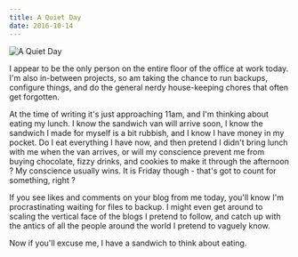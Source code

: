 ```yaml
---
title: A Quiet Day
date: 2016-10-14
---
```


![A Quiet Day](https://source.unsplash.com/7QCBakMyDCE/1600x900)

I appear to be the only person on the entire floor of the office at work today. I'm also in-between projects, so am taking the chance to run backups, configure things, and do the general nerdy house-keeping chores that often get forgotten.

At the time of writing it's just approaching 11am, and I'm thinking about eating my lunch. I know the sandwich van will arrive soon, I know the sandwich I made for myself is a bit rubbish, and I know I have money in my pocket. Do I eat everything I have now, and then pretend I didn't bring lunch with me when the van arrives, or will my conscience prevent me from buying chocolate, fizzy drinks, and cookies to make it through the afternoon ? My conscience usually wins. It is Friday though - that's got to count for something, right ?

If you see likes and comments on your blog from me today, you'll know I'm procrastinating waiting for files to backup. I might even get around to scaling the vertical face of the blogs I pretend to follow, and catch up with the antics of all the people around the world I pretend to vaguely know.

Now if you'll excuse me, I have a sandwich to think about eating.